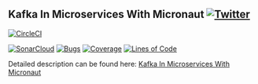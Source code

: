## Kafka In Microservices With Micronaut  [![Twitter](https://img.shields.io/twitter/follow/piotr_minkowski.svg?style=social&logo=twitter&label=Follow%20Me)](https://twitter.com/piotr_minkowski)

[![CircleCI](https://circleci.com/gh/piomin/sample-kafka-micronaut-microservices.svg?style=svg)](https://circleci.com/gh/piomin/sample-kafka-micronaut-microservices)

[![SonarCloud](https://sonarcloud.io/images/project_badges/sonarcloud-black.svg)](https://sonarcloud.io/dashboard?id=piomin_sample-kafka-micronaut-microservices)
[![Bugs](https://sonarcloud.io/api/project_badges/measure?project=piomin_sample-kafka-micronaut-microservices&metric=bugs)](https://sonarcloud.io/dashboard?id=piomin_sample-kafka-micronaut-microservices)
[![Coverage](https://sonarcloud.io/api/project_badges/measure?project=piomin_sample-kafka-micronaut-microservices&metric=coverage)](https://sonarcloud.io/dashboard?id=piomin_sample-kafka-micronaut-microservices)
[![Lines of Code](https://sonarcloud.io/api/project_badges/measure?project=piomin_sample-kafka-micronaut-microservices&metric=ncloc)](https://sonarcloud.io/dashboard?id=piomin_sample-kafka-micronaut-microservices)

Detailed description can be found here: [Kafka In Microservices With Micronaut](https://piotrminkowski.com/2019/08/06/kafka-in-microservices-with-micronaut/)
